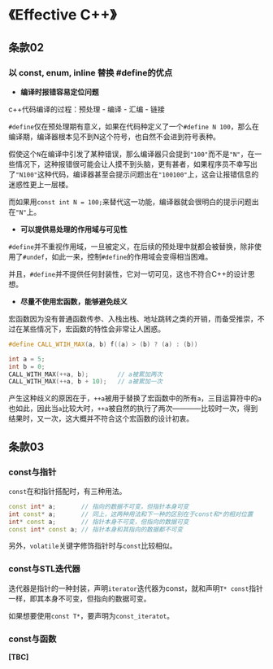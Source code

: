 # 《Effective C++》

## 条款02

### 以 const, enum, inline 替换 #define的优点

- **编译时报错容易定位问题**

c++代码编译的过程：预处理 - 编译 - 汇编 - 链接

`#define`仅在预处理期有意义，如果在代码种定义了一个`#define N 100`，那么在编译期，编译器根本见不到N这个符号，也自然不会进到符号表种。

假使这个`N`在编译中引发了某种错误，那么编译器只会提到`"100"`而不是`"N"`，在一些情况下，这种报错很可能会让人摸不到头脑，更有甚者，如果程序员不幸写出了`"N100"`这种代码，编译器甚至会提示问题出在`"100100"`上，这会让报错信息的迷惑性更上一层楼。

而如果用`const int N = 100;`来替代这一功能，编译器就会很明白的提示问题出在`"N"`上。

- **可以提供易处理的作用域与可见性**

`#define`并不重视作用域，一旦被定义，在后续的预处理中就都会被替换，除非使用了`#undef`，如此一来，控制`#define`的作用域会变得相当困难。

并且，`#define`并不提供任何封装性，它对一切可见，这也不符合C++的设计思想。

- **尽量不使用宏函数，能够避免歧义**

宏函数因为没有普通函数传参、入栈出栈、地址跳转之类的开销，而备受推崇，不过在某些情况下，宏函数的特性会非常让人困惑。

```cpp
#define CALL_WTIH_MAX(a, b) f((a) > (b) ? (a) : (b))

int a = 5;
int b = 0;
CALL_WITH_MAX(++a, b);        // a被累加两次
CALL_WITH_MAX(++a, b + 10);   // a被累加一次
```

产生这种歧义的原因在于，`++a`被用于替换了宏函数中的所有`a`，三目运算符中的`a`也如此，因此当`a`比较大时，`++a`被自然的执行了两次————比较时一次，得到结果时，又一次，这大概并不符合这个宏函数的设计初衷。

## 条款03

### const与指针

`const`在和指针搭配时，有三种用法。
```cpp
const int* a;       // 指向的数据不可变，但指针本身可变
int const* a;       // 同上，这两种用法和下一种的区别在于const和*的相对位置
int* const a;       // 指针本身不可变，但指向的数据可变
const int* const a; // 指针本身和其指向的数据都不可变
```
另外，`volatile`关键字修饰指针时与`const`比较相似。

### const与STL迭代器

迭代器是指针的一种封装，声明`iterator`迭代器为const，就和声明`T* const`指针一样，即其本身不可变，但指向的数据可变。

如果想要使用`const T*`，要声明为`const_iteratot`。

### const与函数

**[TBC]**